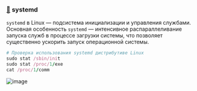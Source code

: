 ### [:diamond_shape_with_a_dot_inside:](#toc) <a name='3'>systemd</a>

`systemd` в Linux — подсистема инициализации и управления службами. Основная особенность `systemd` — интенсивное распараллеливание запуска служб в процессе загрузки системы, что позволяет существенно ускорить запуск операционной системы.

```ruby
# Проверка использования systemd дистрибутиве Linux
sudo stat /sbin/init
sudo stat /proc/1/exe
cat /proc/1/comm
```

![image](https://github.com/user-attachments/assets/b87b502c-6bc2-4aaa-b4fd-94c2c0937935)
